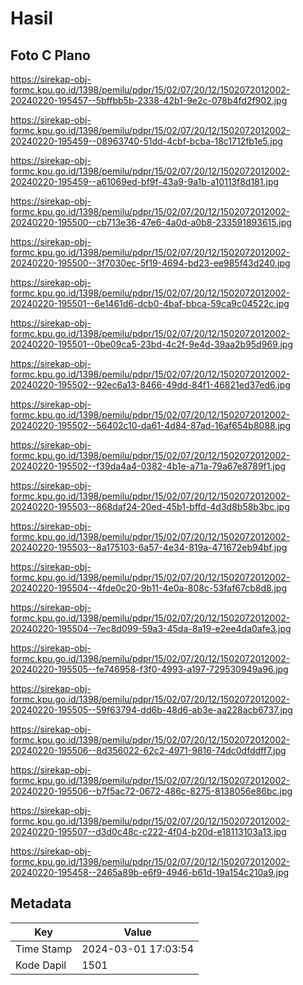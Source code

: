 # Hasil

## Foto C Plano

https://sirekap-obj-formc.kpu.go.id/1398/pemilu/pdpr/15/02/07/20/12/1502072012002-20240220-195457--5bffbb5b-2338-42b1-9e2c-078b4fd2f902.jpg

https://sirekap-obj-formc.kpu.go.id/1398/pemilu/pdpr/15/02/07/20/12/1502072012002-20240220-195459--08963740-51dd-4cbf-bcba-18c1712fb1e5.jpg

https://sirekap-obj-formc.kpu.go.id/1398/pemilu/pdpr/15/02/07/20/12/1502072012002-20240220-195459--a61069ed-bf9f-43a9-9a1b-a10113f8d181.jpg

https://sirekap-obj-formc.kpu.go.id/1398/pemilu/pdpr/15/02/07/20/12/1502072012002-20240220-195500--cb713e36-47e6-4a0d-a0b8-233591893615.jpg

https://sirekap-obj-formc.kpu.go.id/1398/pemilu/pdpr/15/02/07/20/12/1502072012002-20240220-195500--3f7030ec-5f19-4694-bd23-ee985f43d240.jpg

https://sirekap-obj-formc.kpu.go.id/1398/pemilu/pdpr/15/02/07/20/12/1502072012002-20240220-195501--6e1461d6-dcb0-4baf-bbca-59ca9c04522c.jpg

https://sirekap-obj-formc.kpu.go.id/1398/pemilu/pdpr/15/02/07/20/12/1502072012002-20240220-195501--0be09ca5-23bd-4c2f-9e4d-39aa2b95d969.jpg

https://sirekap-obj-formc.kpu.go.id/1398/pemilu/pdpr/15/02/07/20/12/1502072012002-20240220-195502--92ec6a13-8466-49dd-84f1-46821ed37ed6.jpg

https://sirekap-obj-formc.kpu.go.id/1398/pemilu/pdpr/15/02/07/20/12/1502072012002-20240220-195502--56402c10-da61-4d84-87ad-16af654b8088.jpg

https://sirekap-obj-formc.kpu.go.id/1398/pemilu/pdpr/15/02/07/20/12/1502072012002-20240220-195502--f39da4a4-0382-4b1e-a71a-79a67e8789f1.jpg

https://sirekap-obj-formc.kpu.go.id/1398/pemilu/pdpr/15/02/07/20/12/1502072012002-20240220-195503--868daf24-20ed-45b1-bffd-4d3d8b58b3bc.jpg

https://sirekap-obj-formc.kpu.go.id/1398/pemilu/pdpr/15/02/07/20/12/1502072012002-20240220-195503--8a175103-6a57-4e34-819a-471672eb94bf.jpg

https://sirekap-obj-formc.kpu.go.id/1398/pemilu/pdpr/15/02/07/20/12/1502072012002-20240220-195504--4fde0c20-9b11-4e0a-808c-53faf67cb8d8.jpg

https://sirekap-obj-formc.kpu.go.id/1398/pemilu/pdpr/15/02/07/20/12/1502072012002-20240220-195504--7ec8d099-59a3-45da-8a19-e2ee4da0afe3.jpg

https://sirekap-obj-formc.kpu.go.id/1398/pemilu/pdpr/15/02/07/20/12/1502072012002-20240220-195505--fe746958-f3f0-4993-a197-729530949a96.jpg

https://sirekap-obj-formc.kpu.go.id/1398/pemilu/pdpr/15/02/07/20/12/1502072012002-20240220-195505--59f63794-dd6b-48d6-ab3e-aa228acb6737.jpg

https://sirekap-obj-formc.kpu.go.id/1398/pemilu/pdpr/15/02/07/20/12/1502072012002-20240220-195506--8d356022-62c2-4971-9816-74dc0dfddff7.jpg

https://sirekap-obj-formc.kpu.go.id/1398/pemilu/pdpr/15/02/07/20/12/1502072012002-20240220-195506--b7f5ac72-0672-486c-8275-8138056e86bc.jpg

https://sirekap-obj-formc.kpu.go.id/1398/pemilu/pdpr/15/02/07/20/12/1502072012002-20240220-195507--d3d0c48c-c222-4f04-b20d-e18113103a13.jpg

https://sirekap-obj-formc.kpu.go.id/1398/pemilu/pdpr/15/02/07/20/12/1502072012002-20240220-195458--2465a89b-e6f9-4946-b61d-19a154c210a9.jpg


## Metadata

| Key        | Value               |
| ---------- | ------------------- |
| Time Stamp | 2024-03-01 17:03:54 |
| Kode Dapil | 1501                |



